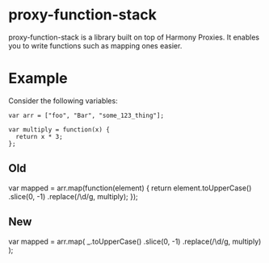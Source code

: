 proxy-function-stack
===

proxy-function-stack is a library built on top of Harmony Proxies. It enables you to write
functions such as mapping ones easier.

Example
===

Consider the following variables:

    var arr = ["foo", "Bar", "some_123_thing"];

    var multiply = function(x) {
      return x * 3;
    };

Old
---

var mapped = arr.map(function(element) {
  return element.toUpperCase()
                .slice(0, -1)
                .replace(/\d/g, multiply);
});

New
---

var mapped = arr.map( _.toUpperCase()
                       .slice(0, -1)
                       .replace(/\d/g, multiply) );
